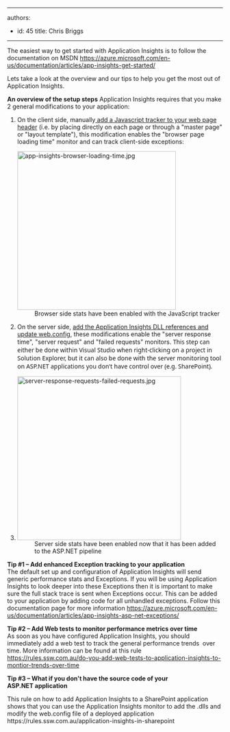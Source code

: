 

---
authors:
  - id: 45
    title: Chris Briggs
---




<span class='intro'> <p class="ssw15-rteElement-P">​The easiest way to get started with Application Insights is to follow the documentation on MSDN <a href="https&#58;//azure.microsoft.com/en-us/documentation/articles/app-insights-get-started/">https&#58;//azure.microsoft.com/en-us/documentation/articles/app-insights-get-started/</a>&#160;</p><p class="ssw15-rteElement-P">Lets take a look at the overview and our tips to&#160;help you get the most out of Application Insights.</p> </span>

<p>
   <strong>An overview of the setup steps</strong> Application Insights requires that you make 2 general modifications to your application&#58;</p><ol><li>On the client side, manually<a href="https&#58;//azure.microsoft.com/en-us/documentation/articles/app-insights-javascript/"> add a Javascript tracker to your web page header</a>&#160;(i.e. by placing directly on each page or&#160;through a &quot;master page&quot; or &quot;layout template&quot;), this modification&#160;enables the &quot;browser page loading time&quot; monitor and can track client-side exceptions&#58; <dl class="image"><dt><img alt="app-insights-browser-loading-time.jpg" src="/PublishingImages/app-insights-browser-loading-time.jpg" style="width&#58;370px;" /></dt><dd> Browser side stats have been enabled with the JavaScript tracker</dd></dl></li><li>On the server side, <a href="https&#58;//azure.microsoft.com/en-us/documentation/articles/app-insights-start-monitoring-app-health-usage/">add the Application Insights DLL references and update web.config</a>, these modifications enable&#160;the &quot;server response time&quot;, &quot;server request&quot; and &quot;failed requests&quot; monitors.&#160;<span style="font-family&#58;&quot;segoe ui&quot;;">This step can either be done within Visual Studio when right-clicking on a project in Solution Explorer, but it can also be done with the server monitoring tool on&#160;ASP.NET applications you don't have control over (e.g. SharePoint).</span></li><li><dl class="image"><dt><img alt="server-response-requests-failed-requests.jpg" src="/PublishingImages/server-response-requests-failed-requests.jpg" style="width&#58;382px;" /></dt><dd>Server side&#160;stats have been enabled now that it has been added to the ASP.NET pipeline </dd></dl></li></ol><p>
   <strong>Tip #1&#160;– Add enhanced Exception tracking to your application</strong>&#160;<br>The&#160;default set up and configuration of Application Insights will send generic performance stats and Exceptions. If you will be using Application Insights to look&#160;deeper into these&#160;Exceptions then it is important to make sure the full stack trace is sent when Exceptions occur. This can be added to your application by adding code for all unhandled exceptions. Follow this documentation page for more information <a href="https&#58;//azure.microsoft.com/en-us/documentation/articles/app-insights-asp-net-exceptions/">https&#58;//azure.microsoft.com/en-us/documentation/articles/app-insights-asp-net-exceptions/</a></p><p>
   <strong>Tip #2&#160;– Add Web tests to monitor performance metrics over time<br></strong> As soon as you have configured Application Insights, you should immediately add a web test to track the general performance trends&#160; over time. More information can be found at this rule <a href="/_layouts/15/FIXUPREDIRECT.ASPX?WebId=3dfc0e07-e23a-4cbb-aac2-e778b71166a2&amp;TermSetId=07da3ddf-0924-4cd2-a6d4-a4809ae20160&amp;TermId=1ff43a84-e259-48c5-8b7a-f48433a7ec3c"> https&#58;//rules.ssw.com.au/do-you-add-web-tests-to-application-insights-to-montior-trends-over-time </a></p><p>
      <strong>Tip #3&#160;– What if you don't have the source code of your ASP.NET&#160;application </strong></p><p>This rule on how to add Application Insights to a SharePoint application shows that you can use the Application Insights monitor to add the .dlls and modify the web.config file of a deployed application <a>https&#58;//rules.ssw.com.au/application-insights-in-sharepoint</a> <br></p>


